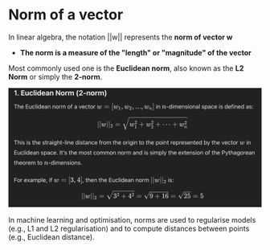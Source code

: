 # Norm of a vector

In linear algebra, the notation ||w|| represents the **norm of vector w**

- **The norm is a measure of the "length" or "magnitude" of the vector**

Most commonly used one is the **Euclidean norm**, also known as the **L2 Norm** or simply the **2-norm**.

![Screenshot 2024-10-16 at 7.42.49 PM.png](Norm%20of%20a%20vector%20121224ca354c8079b7f3cbeed422bbc6/Screenshot_2024-10-16_at_7.42.49_PM.png)

In machine learning and optimisation, norms are used to regularise models (e.g., L1 and L2 regularisation) and to compute distances between points (e.g., Euclidean distance).